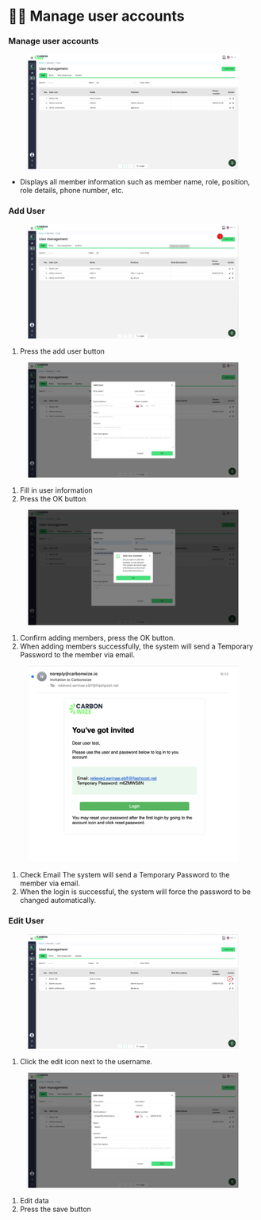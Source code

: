 # 🧑‍💻 Manage user accounts

### Manage user accounts

<figure><img src="../../.gitbook/assets/image (3) (1) (1) (1) (1).png" alt=""><figcaption></figcaption></figure>

* Displays all member information such as member name, role, position, role details, phone number, etc.

### Add User

<figure><img src="../../.gitbook/assets/image (1) (1) (1) (1) (1) (1) (1).png" alt=""><figcaption></figcaption></figure>

1. Press the add user button

<figure><img src="../../.gitbook/assets/image (2) (1) (1) (1) (1) (1).png" alt=""><figcaption></figcaption></figure>

1. Fill in user information
2. Press the OK button

<figure><img src="../../.gitbook/assets/image (3) (1) (1) (1) (1) (1).png" alt=""><figcaption></figcaption></figure>

1. Confirm adding members, press the OK button.&#x20;
2. When adding members successfully, the system will send a Temporary Password to the member via email.

<figure><img src="../../.gitbook/assets/image (4) (1) (1) (1) (1).png" alt=""><figcaption></figcaption></figure>

1. Check Email The system will send a Temporary Password to the member via email.
2. When the login is successful, the system will force the password to be changed automatically.

### Edit User

<figure><img src="../../.gitbook/assets/image (5) (1) (1) (1).png" alt=""><figcaption></figcaption></figure>

1. Click the edit icon next to the username.

<figure><img src="../../.gitbook/assets/image (6) (1) (1).png" alt=""><figcaption></figcaption></figure>

1. Edit data
2. Press the save button
